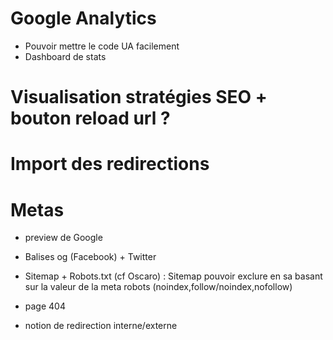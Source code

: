 # Google Analytics
- Pouvoir mettre le code UA facilement
- Dashboard de stats

# Visualisation stratégies SEO + bouton reload url ?

# Import des redirections

# Metas
- preview de Google
- Balises og (Facebook) + Twitter

- Sitemap + Robots.txt (cf Oscaro) : Sitemap pouvoir exclure en sa basant sur la valeur de la meta robots (noindex,follow/noindex,nofollow)

- page 404

- notion de redirection interne/externe
